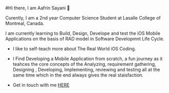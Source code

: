 #Hi there, I am Aafrin Sayani 👋

Curently, I am a 2nd year Computer Science Student at Lasalle College of Montreal, Canada.

I am currently learning to Build, Design, Develope and test the iOS Mobile Applications on the basis of RAD model in Software Developmnt Life Cycle.

  - I like to self-teach more about The Real World iOS Coding.
  - I Find Developing a Mobile Application from scratch, a fun journey as it teahces 
    the core concepts of the  Analyzing, requirement gathering, Designing , Developing,
    Implementing, reviewing and testing  all at the same time which in the end always gives the real staisfaction.
  
  - Get in touch with me [HERE](https://www.linkedin.com/in/aafrin-sayani/)

